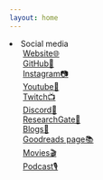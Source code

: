 ```yaml
---
layout: home
---
```



<li>Social media
<ul>
    <li><a href="/s/qrcode-website">Website🌐</a></li>
    <li><a href="https://github.com/zhutaosheng">GitHub🐙</a></li>
    <li><a href="/s/social-instagram-updates">Instagram📷</a></li>
    <li><a href="https://www.youtube.com/@ZhutaoGuru">Youtube🎥</a></li>
    <li><a href="https://www.twitch.tv/zhutao_s">Twitch📺</a></li>
    <li><a href="/s/social-discord">Discord🤖</a></li>
    <li><a href="https://www.researchgate.net/profile/Zhutao-Sheng">ResearchGate📖</a></li>
    <li><a href="/blog">Blogs📝</a></li>
    <li><a href="https://www.goodreads.com/user/show/157526677-zhutao">Goodreads page📚</a></li>
    <li><a href="https://www.imdb.com/user/ur163788981">Movies🎬</a></li>
    <li><a href="/s/hobbies-podcast">Podcast🎙️</a></li>

</ul>
</li>

<style>
    /* To create a hyperlink in HTML without an underline 
    a {
      text-decoration: none;
      color: blue;
    }*/
    /* Remove bullets from the outer list */
    ul {
      list-style-type: none;
    }
    
    /* Remove bullets none, Add bullets to the nested list circle */
    ul ul {
      list-style-type: none;
    }
    
    /* Indent the nested list */
    ul ul {
      margin-left: 20px;
    }
  </style>
  
